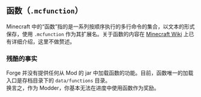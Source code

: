 ## 函数（`.mcfunction`）

Minecraft 中的“函数”指的是一系列按顺序执行的多行命令的集合，以文本的形式保存，使用 `.mcfunction` 作为其扩展名。关于函数的内容在 [Minecraft Wiki](https://minecraft-zh.gamepedia.com/%E5%87%BD%E6%95%B0) 上已有详细介绍，这里不做赘述。

### 残酷的事实

Forge 并没有提供任何从 Mod 的 jar 中加载函数的功能。目前，函数唯一的加载入口是存档目录下的 `data/functions` 目录。  
换言之，作为 Modder，你基本无法在进度中使用函数作为奖励。
